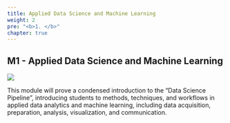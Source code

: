 ```yaml
---
title: Applied Data Science and Machine Learning
weight: 2
pre: "<b>1. </b>"
chapter: true
---
```


## M1 - Applied Data Science and Machine Learning

![](https://source.unsplash.com/w7ZyuGYNpRQ)

This module will prove a condensed introduction to the “Data Science Pipeline”, introducing students to methods, techniques, and workflows in applied data analytics and machine learning, including data acquisition, preparation, analysis, visualization, and communication.
